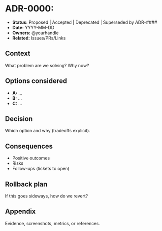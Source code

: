 ﻿# ADR-0000: <Decision title>

- **Status:** Proposed | Accepted | Deprecated | Superseded by ADR-####  
- **Date:** YYYY-MM-DD  
- **Owners:** @yourhandle  
- **Related:** Issues/PRs/Links

## Context
What problem are we solving? Why now?

## Options considered
- **A:** …
- **B:** …
- **C:** …

## Decision
Which option and why (tradeoffs explicit).

## Consequences
- Positive outcomes
- Risks
- Follow-ups (tickets to open)

## Rollback plan
If this goes sideways, how do we revert?

## Appendix
Evidence, screenshots, metrics, or references.

